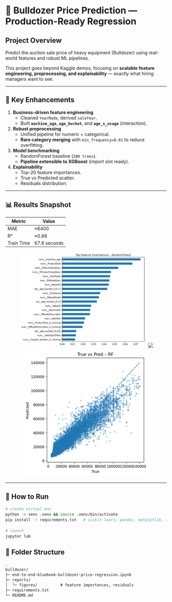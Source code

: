 # 🚜 Bulldozer Price Prediction — Production-Ready Regression

## Project Overview
Predict the auction sale price of heavy equipment (Bulldozer) using real-world features and robust ML pipelines.  

This project goes beyond Kaggle demos, focusing on **scalable feature engineering, preprocessing, and explainability** — exactly what hiring managers want to see.

---

## 🔑 Key Enhancements
1. **Business-driven feature engineering**
   - Cleaned `YearMade`, derived `saleYear`.
   - Built **`machine_age`**, **`age_bucket`**, and **`age_x_usage`** (interaction).
2. **Robust preprocessing**
   - Unified pipeline for numeric + categorical.
   - **Rare category merging** with `min_frequency=0.01` to reduce overfitting.
3. **Model benchmarking**
   - RandomForest baseline (`200 trees`).
   - **Pipeline extensible to XGBoost** (import slot ready).
4. **Explainability**
   - Top-20 feature importances.
   - True vs Predicted scatter.
   - Residuals distribution.

---

## 📊 Results Snapshot
| Metric | Value |
|--------|-------|
| MAE | ≈6400 |
| R²  | ≈0.86 |
| Train Time | 67.6 seconds |

<p align="center">
  <img src="reports/figures/rf_feature_importance_topN.png" width="400"/>
  <img src="reports/figures/rf_residuals_hists.png" width="400"/>
  <img src="reports/figures/rf_true_vs_pred.png" width="400"/>
</p>

---

## 🚀 How to Run
```bash
# create virtual env
python -m venv .venv && source .venv/bin/activate
pip install -r requirements.txt   # scikit-learn, pandas, matplotlib, xgboost(optional)

# launch
jupyter lab

```

## 📂 Folder Structure
```text
.
bulldozer/
├─ end-to-end-bluebook-bulldozer-price-regression.ipynb               
├─ reports/
│  └─ figures/          # feature importances, residuals
├─ requirements.txt
└─ README.md

```
